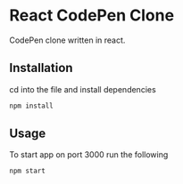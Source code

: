 # React CodePen Clone

CodePen clone written in react.

## Installation

cd into the file and install dependencies

```bash
npm install
```

## Usage

To start app on port 3000 run the following

```bash
npm start
```
